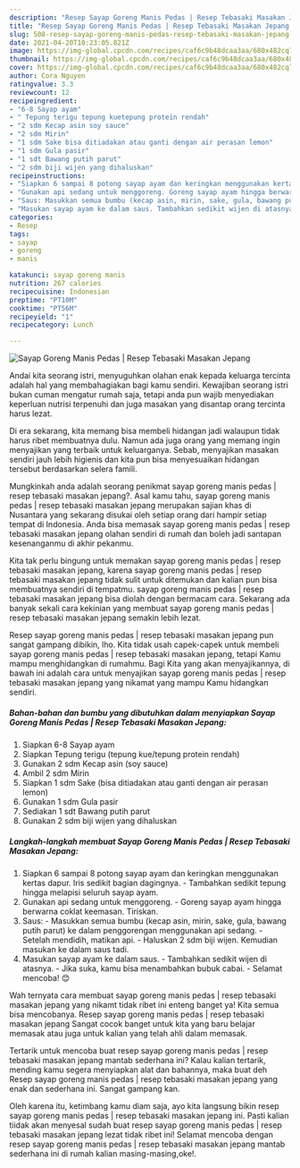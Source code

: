 ```yaml
---
description: "Resep Sayap Goreng Manis Pedas | Resep Tebasaki Masakan Jepang yang lezat dan Mudah Dibuat"
title: "Resep Sayap Goreng Manis Pedas | Resep Tebasaki Masakan Jepang yang lezat dan Mudah Dibuat"
slug: 508-resep-sayap-goreng-manis-pedas-resep-tebasaki-masakan-jepang-yang-lezat-dan-mudah-dibuat
date: 2021-04-20T10:23:05.821Z
image: https://img-global.cpcdn.com/recipes/caf6c9b48dcaa3aa/680x482cq70/sayap-goreng-manis-pedas-resep-tebasaki-masakan-jepang-foto-resep-utama.jpg
thumbnail: https://img-global.cpcdn.com/recipes/caf6c9b48dcaa3aa/680x482cq70/sayap-goreng-manis-pedas-resep-tebasaki-masakan-jepang-foto-resep-utama.jpg
cover: https://img-global.cpcdn.com/recipes/caf6c9b48dcaa3aa/680x482cq70/sayap-goreng-manis-pedas-resep-tebasaki-masakan-jepang-foto-resep-utama.jpg
author: Cora Nguyen
ratingvalue: 3.3
reviewcount: 12
recipeingredient:
- "6-8 Sayap ayam"
- " Tepung terigu tepung kuetepung protein rendah"
- "2 sdm Kecap asin soy sauce"
- "2 sdm Mirin"
- "1 sdm Sake bisa ditiadakan atau ganti dengan air perasan lemon"
- "1 sdm Gula pasir"
- "1 sdt Bawang putih parut"
- "2 sdm biji wijen yang dihaluskan"
recipeinstructions:
- "Siapkan 6 sampai 8 potong sayap ayam dan keringkan menggunakan kertas dapur. Iris sedikit bagian dagingnya. Tambahkan sedikit tepung hingga melapisi seluruh sayap ayam."
- "Gunakan api sedang untuk menggoreng. Goreng sayap ayam hingga berwarna coklat keemasan. Tiriskan."
- "Saus: Masukkan semua bumbu (kecap asin, mirin, sake, gula, bawang putih parut) ke dalam penggorengan menggunakan api sedang. Setelah mendidih, matikan api. Haluskan 2 sdm biji wijen. Kemudian masukan ke dalam saus tadi."
- "Masukan sayap ayam ke dalam saus. Tambahkan sedikit wijen di atasnya. Jika suka, kamu bisa menambahkan bubuk cabai.  Selamat mencoba! 😊"
categories:
- Resep
tags:
- sayap
- goreng
- manis

katakunci: sayap goreng manis 
nutrition: 267 calories
recipecuisine: Indonesian
preptime: "PT10M"
cooktime: "PT56M"
recipeyield: "1"
recipecategory: Lunch

---
```



![Sayap Goreng Manis Pedas | Resep Tebasaki Masakan Jepang](https://img-global.cpcdn.com/recipes/caf6c9b48dcaa3aa/680x482cq70/sayap-goreng-manis-pedas-resep-tebasaki-masakan-jepang-foto-resep-utama.jpg)

Andai kita seorang istri, menyuguhkan olahan enak kepada keluarga tercinta adalah hal yang membahagiakan bagi kamu sendiri. Kewajiban seorang istri bukan cuman mengatur rumah saja, tetapi anda pun wajib menyediakan keperluan nutrisi terpenuhi dan juga masakan yang disantap orang tercinta harus lezat.

Di era  sekarang, kita memang bisa membeli hidangan jadi walaupun tidak harus ribet membuatnya dulu. Namun ada juga orang yang memang ingin menyajikan yang terbaik untuk keluarganya. Sebab, menyajikan masakan sendiri jauh lebih higienis dan kita pun bisa menyesuaikan hidangan tersebut berdasarkan selera famili. 



Mungkinkah anda adalah seorang penikmat sayap goreng manis pedas | resep tebasaki masakan jepang?. Asal kamu tahu, sayap goreng manis pedas | resep tebasaki masakan jepang merupakan sajian khas di Nusantara yang sekarang disukai oleh setiap orang dari hampir setiap tempat di Indonesia. Anda bisa memasak sayap goreng manis pedas | resep tebasaki masakan jepang olahan sendiri di rumah dan boleh jadi santapan kesenanganmu di akhir pekanmu.

Kita tak perlu bingung untuk memakan sayap goreng manis pedas | resep tebasaki masakan jepang, karena sayap goreng manis pedas | resep tebasaki masakan jepang tidak sulit untuk ditemukan dan kalian pun bisa membuatnya sendiri di tempatmu. sayap goreng manis pedas | resep tebasaki masakan jepang bisa diolah dengan bermacam cara. Sekarang ada banyak sekali cara kekinian yang membuat sayap goreng manis pedas | resep tebasaki masakan jepang semakin lebih lezat.

Resep sayap goreng manis pedas | resep tebasaki masakan jepang pun sangat gampang dibikin, lho. Kita tidak usah capek-capek untuk membeli sayap goreng manis pedas | resep tebasaki masakan jepang, tetapi Kamu mampu menghidangkan di rumahmu. Bagi Kita yang akan menyajikannya, di bawah ini adalah cara untuk menyajikan sayap goreng manis pedas | resep tebasaki masakan jepang yang nikamat yang mampu Kamu hidangkan sendiri.

<!--inarticleads1-->

##### Bahan-bahan dan bumbu yang dibutuhkan dalam menyiapkan Sayap Goreng Manis Pedas | Resep Tebasaki Masakan Jepang:

1. Siapkan 6-8 Sayap ayam
1. Siapkan  Tepung terigu (tepung kue/tepung protein rendah)
1. Gunakan 2 sdm Kecap asin (soy sauce)
1. Ambil 2 sdm Mirin
1. Siapkan 1 sdm Sake (bisa ditiadakan atau ganti dengan air perasan lemon)
1. Gunakan 1 sdm Gula pasir
1. Sediakan 1 sdt Bawang putih parut
1. Gunakan 2 sdm biji wijen yang dihaluskan




<!--inarticleads2-->

##### Langkah-langkah membuat Sayap Goreng Manis Pedas | Resep Tebasaki Masakan Jepang:

1. Siapkan 6 sampai 8 potong sayap ayam dan keringkan menggunakan kertas dapur. Iris sedikit bagian dagingnya. - Tambahkan sedikit tepung hingga melapisi seluruh sayap ayam.
1. Gunakan api sedang untuk menggoreng. - Goreng sayap ayam hingga berwarna coklat keemasan. Tiriskan.
1. Saus: - Masukkan semua bumbu (kecap asin, mirin, sake, gula, bawang putih parut) ke dalam penggorengan menggunakan api sedang. - Setelah mendidih, matikan api. - Haluskan 2 sdm biji wijen. Kemudian masukan ke dalam saus tadi.
1. Masukan sayap ayam ke dalam saus. - Tambahkan sedikit wijen di atasnya. - Jika suka, kamu bisa menambahkan bubuk cabai.  - Selamat mencoba! 😊




Wah ternyata cara membuat sayap goreng manis pedas | resep tebasaki masakan jepang yang nikamt tidak ribet ini enteng banget ya! Kita semua bisa mencobanya. Resep sayap goreng manis pedas | resep tebasaki masakan jepang Sangat cocok banget untuk kita yang baru belajar memasak atau juga untuk kalian yang telah ahli dalam memasak.

Tertarik untuk mencoba buat resep sayap goreng manis pedas | resep tebasaki masakan jepang mantab sederhana ini? Kalau kalian tertarik, mending kamu segera menyiapkan alat dan bahannya, maka buat deh Resep sayap goreng manis pedas | resep tebasaki masakan jepang yang enak dan sederhana ini. Sangat gampang kan. 

Oleh karena itu, ketimbang kamu diam saja, ayo kita langsung bikin resep sayap goreng manis pedas | resep tebasaki masakan jepang ini. Pasti kalian tiidak akan menyesal sudah buat resep sayap goreng manis pedas | resep tebasaki masakan jepang lezat tidak ribet ini! Selamat mencoba dengan resep sayap goreng manis pedas | resep tebasaki masakan jepang mantab sederhana ini di rumah kalian masing-masing,oke!.

